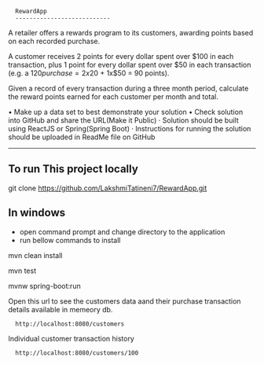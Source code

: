       RewardApp
      ---------------------------
      
A retailer offers a rewards program to its customers, awarding points based on each recorded purchase.
 
A customer receives 2 points for every dollar spent over $100 in each transaction, plus 1 point for every dollar spent over $50 in each transaction
(e.g. a $120 purchase = 2x$20 + 1x$50 = 90 points).
 
Given a record of every transaction during a three month period, calculate the reward points earned for each customer per month and total.
 
•	Make up a data set to best demonstrate your solution
•	Check solution into GitHub and share the URL(Make it Public)
·	Solution should be built using ReactJS or Spring(Spring Boot)
·	Instructions for running the solution should be uploaded in ReadMe file on GitHub

------------------
## To run This project locally
git clone https://github.com/LakshmiTatineni7/RewardApp.git

## In windows 
- open command prompt and change directory to the application
- run bellow commands to install

mvn clean install

mvn test 

mvnw spring-boot:run

Open this url to see the customers data aand their purchase transaction details available in memeory db.
      
      http://localhost:8080/customers

Individual customer transaction history 

      http://localhost:8080/customers/100

